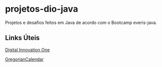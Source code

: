 # projetos-dio-java

Projetos e desafios feitos em Java de acordo com o Bootcamp everis-java.

## Links Úteis
[Digital Innovation One](https://digitalinnovation.one)

[GregorianCalendar](https://www.devmedia.com.br/java-calendar-encapsulando-o-gregoriancalendar-com-um-datahelper/32108)
